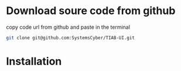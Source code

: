 
# Download soure code from github
copy code url from github and paste in the terminal
```bash
git clone git@github.com:SystemsCyber/TIAB-UI.git
```
# Installation
